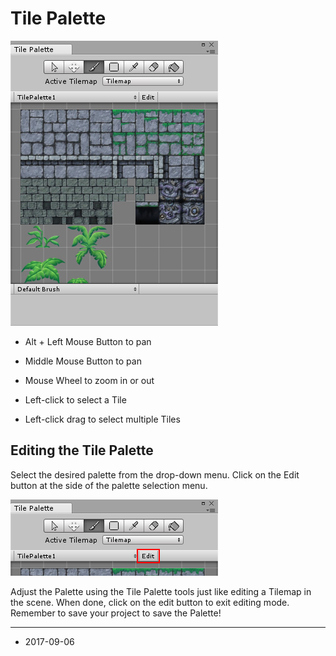 # Tile Palette

![](../uploads/Main/TilemapPalette-11.jpg)

* Alt + Left Mouse Button to pan

* Middle Mouse Button to pan

* Mouse Wheel to zoom in or out

* Left-click to select a Tile

* Left-click drag to select multiple Tiles

## Editing the Tile Palette

Select the desired palette from the drop-down menu. Click on the Edit button at the side of the palette selection menu.

![](../uploads/Main/TilemapPalette-12.png)

Adjust the Palette using the Tile Palette tools just like editing a Tilemap in the scene. When done, click on the edit button to exit editing mode. Remember to save your project to save the Palette!

---

* <span class="page-edit">2017-09-06 <!-- include IncludeTextNewPageSomeEdit --></span>